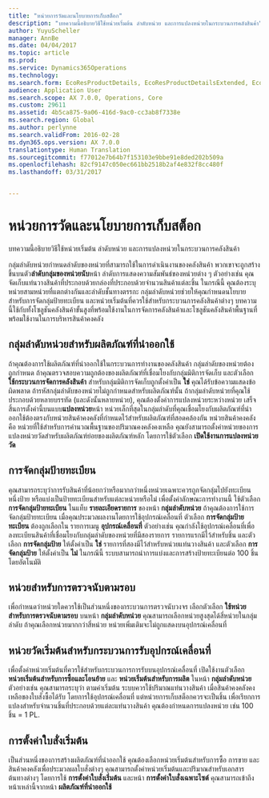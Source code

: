 ```yaml
---
title: "หน่วยการวัดและนโยบายการเก็บสต็อก"
description: "บทความนี้อธิบายวิธีใช้หน่วยเริ่มต้น ลำดับหน่วย และการแปลงหน่วยในกระบวนการคลังสินค้า"
author: YuyuScheller
manager: AnnBe
ms.date: 04/04/2017
ms.topic: article
ms.prod: 
ms.service: Dynamics365Operations
ms.technology: 
ms.search.form: EcoResProductDetails, EcoResProductDetailsExtended, EcoResStorageDimensionGroup, InventItemOrderSetup, UnitOfMeasureConversion, WHSRFMenuItem, WHSUOMSeqGroupTable
audience: Application User
ms.search.scope: AX 7.0.0, Operations, Core
ms.custom: 29611
ms.assetid: 4b5ca875-9a06-416d-9ac0-cc3ab8f7338e
ms.search.region: Global
ms.author: perlynne
ms.search.validFrom: 2016-02-28
ms.dyn365.ops.version: AX 7.0.0
translationtype: Human Translation
ms.sourcegitcommit: f77012e7b64b7f153103e9bbe91e8ded202b509a
ms.openlocfilehash: 82cf9147c050ec661bb2518b2af4e832f8cc480f
ms.lasthandoff: 03/31/2017


---
```


# <a name="unit-of-measure-and-stocking-policies"></a>หน่วยการวัดและนโยบายการเก็บสต็อก

บทความนี้อธิบายวิธีใช้หน่วยเริ่มต้น ลำดับหน่วย และการแปลงหน่วยในกระบวนการคลังสินค้า

กลุ่มลำดับหน่วยกำหนดลำดับของหน่วยที่สามารถใช้ในการดำเนินงานของคลังสินค้า พวกเขาจะถูกสร้างขึ้นบนตัว**ลำดับกลุ่มของหน่วยนับ**หน้า ลำดับการแสดงความสัมพันธ์ของหน่วยต่าง ๆ ตัวอย่างเช่น คุณจัดเก็บแท่นวางสินค้าที่ประกอบด้วยกล่องที่ประกอบด้วยจำนวนสินค้าแต่ละชิ้น ในกรณีนี้ คุณต้องระบุหน่วยสามหน่วยที่แตกต่างกันและลำดับชั้นทางตรรกะ กลุ่มลำดับหน่วยช่วยให้คุณกำหนดนโยบายสำหรับการจัดกลุ่มป้ายทะเบียน และหน่วยเริ่มต้นที่ควรใช้สำหรับกระบวนการคลังสินค้าต่างๆ บทความนี้ใช้กับทั้งโซลูชันคลังสินค้าขั้นสูงที่พร้อมใช้งานในการจัดการคลังสินค้าและโซลูชันคลังสินค้าพื้นฐานที่พร้อมใช้งานในการบริหารสินค้าคงคลัง

## <a name="unit-sequence-groups-for-released-products"></a>กลุ่มลำดับหน่วยสำหรับผลิตภัณฑ์ที่นำออกใช้
ถ้าคุณต้องการใช้ผลิตภัณฑ์ที่นำออกใช้ในกระบวนการทำงานของคลังสินค้า กลุ่มลำดับของหน่วยต้องถูกกำหนด ถ้าคุณตรวจสอบความถูกต้องของผลิตภัณฑ์ที่เชื่อมโยงกับกลุ่มมิติการจัดเก็บ และตัวเลือก **ใช้กระบวนการจัดการคลังสินค้า** สำหรับกลุ่มมิติการจัดเก็บถูกตั้งค่าเป็น **ใช่** คุณได้รับข้อความแสดงข้อผิดพลาด ถ้ารหัสกลุ่มลำดับของหน่วยไม่ถูกกำหนดสำหรับผลิตภัณฑ์นั้น ถ้ากลุ่มลำดับหน่วยที่คุณใช้ประกอบด้วยหลายบรรทัด (และดังนั้นหลายหน่วย), คุณต้องตั้งค่าการแปลงหน่วยระหว่างหน่วย เสร็จสิ้นการตั้งค่านี้บนแบบ**แปลงหน่วย**หน้า หน่วยเล็กที่สุดในกลุ่มลำดับที่คุณเชื่อมโยงกับผลิตภัณฑ์ที่นำออกใช้ต้องตรงกับหน่วยสินค้าคงคลังที่กำหนดไว้สำหรับผลิตภัณฑ์ที่สอดคล้องกัน หน่วยสินค้าคงคลังคือ หน่วยที่ใช้สำหรับการคำนวณพื้นฐานของปริมาณคงคลังคงเหลือ คุณยังสามารถตั้งค่าหน่วยของการแปลงหน่วยวัดสำหรับผลิตภัณฑ์ย่อยของผลิตภัณฑ์หลัก โดยการใช้ตัวเลือก **เปิดใช้งานการแปลงหน่วยวัด**

## <a name="license-plate-grouping"></a>การจัดกลุ่มป้ายทะเบียน
คุณสามารถระบุว่าการรับสินค้าที่น้อยกว่าหรือมากกว่าหนึ่งหน่วยเฉพาะควรถูกจัดกลุ่มไปยังทะเบียนหนึ่งป้าย หรือแบ่งเป็นป้ายทะเบียนสำหรับแต่ละหน่วยหรือไม่ เพื่อตั้งค่าลักษณะการทำงานนี้ ใช้ตัวเลือก **การจัดกลุ่มป้ายทะเบียน** ในแท็บ **รายละเอียดรายการ** ของหน้า **กลุ่มลำดับหน่วย** ถ้าคุณต้องการใช้การจัดกลุ่มป้ายทะเบียน เมื่อคุณประมวลผลงานโดยการใช้อุปกรณ์เคลื่อนที่ ตัวเลือก **การจัดกลุ่มป้ายทะเบียน** ต้องถูกเลือกใน รายการเมนู **อุปกรณ์เคลื่อนที่** ตัวอย่างเช่น คุณกำลังใช้อุปกรณ์เคลื่อนที่เพื่อลงทะเบียนสินค้าที่เชื่อมโยงกับกลุ่มลำดับของหน่วยที่มีสองรายการ รายการแรกมีไว้สำหรับชิ้น และตัวเลือก **การจัดกลุ่มป้าย** ให้ตั้งค่าเป็น **ใช่** รายการที่สองมีไว้สำหรับหน่วยแท่นวางสินค้า และตัวเลือก **การจัดกลุ่มป้าย** ให้ตั้งค่าเป็น **ไม่** ในกรณีนี้ ระบบสามารถนำการแบ่งและการสร้างป้ายทะเบียนต่อ 100 ชิ้นโดยอัตโนมัติ

## <a name="units-for-cycle-counting"></a>หน่วยสำหรับการตรวจนับตามรอบ
เพื่อกำหนดว่าหน่วยใดควรใช้เป็นส่วนหนึ่งของกระบวนการตรวจนับวงจร เลือกตัวเลือก **ใช้หน่วยสำหรับการตรวจนับตามรอบ** บนหน้า **กลุ่มลำดับหน่วย** คุณสามารถเลือกหน่วยสูงสุดได้สี่หน่วยในกลุ่มลำดับ ถ้าคุณเลือกหน่วยมากกว่าสี่หน่วย หน่วยเพิ่มเติมจะไม่ถูกแสดงบนอุปกรณ์เคลื่อนที่

## <a name="default-units-for-mobile-device-receiving-processes"></a>หน่วยวัดเริ่มต้นสำหรับกระบวนการรับอุปกรณ์เคลื่อนที่
เพื่อตั้งค่าหน่วยเริ่มต้นที่ควรใช้สำหรับกระบวนการการรับบนอุปกรณ์เคลื่อนที่ เปิดใช้งานตัวเลือก **หน่วยเริ่มต้นสำหรับการซื้อและโอนย้าย** และ **หน่วยเริ่มต้นสำหรับการผลิต** ในหน้า **กลุ่มลำดับหน่วย** ตัวอย่างเช่น คุณสามารถระบุว่า ตามค่าเริ่มต้น ระบบควรใช้ปริมาณแท่นวางสินค้า เมื่อสินค้าคงคลังคงเหลือของใบสั่งซื้อได้รับ โดยการใช้อุปกรณ์เคลื่อนที่ แต่หน่วยการเก็บสต็อกควรจะเป็นชิ้น เพื่อเรียกการแปลงสำหรับจำนวนชิ้นที่ประกอบด้วยแต่ละแท่นวางสินค้า คุณต้องกำหนดการแปลงหน่วย เช่น 100 ชิ้น = 1 PL.

## <a name="default-order-settings"></a>การตั้งค่าใบสั่งเริ่มต้น
เป็นส่วนหนึ่งของการสร้างผลิตภัณฑ์ที่นำออกใช้ คุณต้องเลือกหน่วยเริ่มต้นสำหรับการซื้อ การขาย และสินค้าคงคลังเพื่อประมวลผลใบสั่งต่างๆ คุณสามารถตั้งค่าหน่วยเริ่มต้นและปริมาณสำหรับเอกสารต้นทางต่างๆ โดยการใช้ **การตั้งค่าใบสั่งเริ่มต้น** และหน้า **การตั้งค่าใบสั่งเฉพาะไซต์** คุณสามารถเข้าถึงหน้าเหล่านี้จากหน้า **ผลิตภัณฑ์ที่นำออกใช้**


